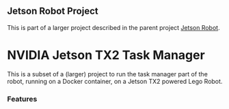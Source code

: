 ## Jetson Robot Project
This is part of a larger project described in the parent project [Jetson Robot](http://github.com/omartin2010/jetson-robot).

# NVIDIA Jetson TX2 Task Manager
This is a subset of a (larger) project to run the task manager part of the robot, running on a Docker container, on a Jetson TX2 powered Lego Robot. 

### Features
